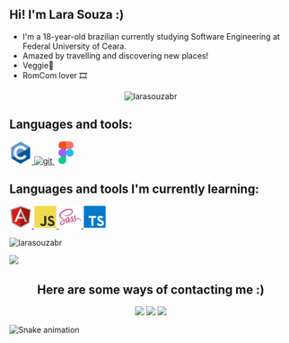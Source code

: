 ## Hi! I'm Lara Souza :) 

- I'm a 18-year-old brazilian currently studying Software Engineering at Federal University of Ceara.
- Amazed by travelling and discovering new places!
- Veggie🌱 
- RomCom lover 🎞

<p align="center"> <img src="https://komarev.com/ghpvc/?username=larasouzabr&label=Profile%20views&color=ff00ae&style=plastic" alt="larasouzabr" /> </p>

<h2 align="left">Languages and tools:</h2>
<p align="left"> <a href="https://www.cprogramming.com/" target="_blank"> <img src="https://raw.githubusercontent.com/devicons/devicon/master/icons/c/c-original.svg" alt="c" width="40" height="40"/> </a>
<a href="https://git-scm.com/" target="_blank"> <img src="https://www.vectorlogo.zone/logos/git-scm/git-scm-icon.svg" alt="git" width="40" height="40"/> </a>
 <a href="https://www.figma.com/" target="_blank"> <img src="https://raw.githubusercontent.com/devicons/devicon/master/icons/figma/figma-original.svg" alt="figma" width="40" height="40"/> </a>
</p>
<h2 align="left">Languages and tools I'm currently learning:</h2>
<p align="left"> <a href="https://angularjs.org/" target="_blank"> <img src="https://raw.githubusercontent.com/devicons/devicon/master/icons/angularjs/angularjs-original.svg" alt="AngularJs" width="40" height="40"/> </a> 
<a href="https://www.javascript.com/" target="_blank"> <img src="https://raw.githubusercontent.com/devicons/devicon/master/icons/javascript/javascript-original.svg" alt="Javascript" width="40" height="40"/> </a> 
<a href="https://sass-lang.com/" target="_blank"> <img src="https://raw.githubusercontent.com/devicons/devicon/master/icons/sass/sass-original.svg" alt="SASS" width="40" height="40"/> </a> 
 <a href="https://www.typescriptlang.org/" target="_blank"> <img src="https://raw.githubusercontent.com/devicons/devicon/master/icons/typescript/typescript-original.svg" alt="Typescript" width="40" height="40"/> </a>
</p> 
<div>
<p> <img height="180em" src="https://github-readme-stats.vercel.app/api/top-langs/?username=larasouzabr&layout=compact&langs_count=16&theme=omni"alt="larasouzabr"/> </p>
<img height="180em" src="https://github-readme-stats.vercel.app/api?username=larasouzabr&show_icons=true&theme=omni&include_all_commits=true&count_private=true"/>
</div>

<h2 align="center"> Here are some ways of contacting me :) </h2>
 <div style="in-line block" align="center">
  <a href="https://instagram.com/laragabb_" target="_blank"><img src="https://img.shields.io/badge/-Instagram-%23E4405F?style=for-the-badge&logo=instagram&logoColor=white" target="_blank"></a>
  <a href = "mailto:laragabriellysouzabatista@gmail.com"><img src="https://img.shields.io/badge/Gmail-D14836?style=for-the-badge&logo=gmail&logoColor=white" target="_blank"></a>
  <a href="https://www.linkedin.com/in/lara-souza-engsoftware/" target="_blank"><img src="https://img.shields.io/badge/-LinkedIn-%230077B5?style=for-the-badge&logo=linkedin&logoColor=white" target="_blank"></a>   
</div>

![Snake animation](https://github.com/larasouzabr/larasouzabr/blob/output/github-contribution-grid-snake.svg)
